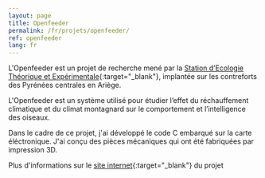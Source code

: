 ```yaml
---
layout: page
title: Openfeeder
permalink: /fr/projets/openfeeder/
ref: openfeeder
lang: fr
---
```


L'Openfeeder est un projet de recherche mené par la [Station d’Ecologie Théorique et Expérimentale](http://www.ecoex-moulis.cnrs.fr/){:target="_blank"}, implantée sur les contreforts des Pyrénées centrales en Ariège.

L'Openfeeder est un système utilisé pour étudier l’effet du réchauffement climatique et du climat montagnard sur le  comportement et l’intelligence des oiseaux. 

Dans le cadre de ce projet, j'ai développé le code C embarqué sur la carte éléctronique. J'ai conçu des pièces mécaniques qui ont été fabriquées par impression 3D.

Plus d'informations sur le [site internet](https://openfeeder.github.io/){:target="_blank"} du projet